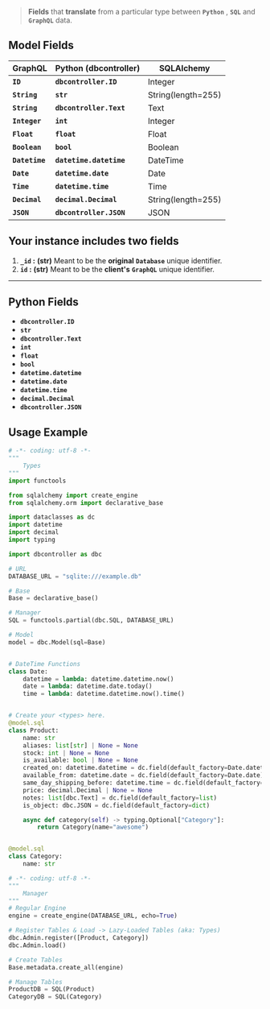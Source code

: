 > **Fields** that **translate** from a particular type between **`Python`** , **`SQL`** and **`GraphQL`** data.

## Model **Fields**

| GraphQL        | Python (dbcontroller)   | SQLAlchemy         |
| -------------- | ----------------------- | ------------------ |
| **`ID`**       | **`dbcontroller.ID`**   | Integer            |
| **`String`**   | **`str`**               | String(length=255) |
| **`String`**   | **`dbcontroller.Text`** | Text               |
| **`Integer`**  | **`int`**               | Integer            |
| **`Float`**    | **`float`**             | Float              |
| **`Boolean`**  | **`bool`**              | Boolean            |
| **`Datetime`** | **`datetime.datetime`** | DateTime           |
| **`Date`**     | **`datetime.date`**     | Date               |
| **`Time`**     | **`datetime.time`**     | Time               |
| **`Decimal`**  | **`decimal.Decimal`**   | String(length=255) |
| **`JSON`**     | **`dbcontroller.JSON`** | JSON               |

## Your **instance** includes **two** fields

1. **`_id` :** **(str)** Meant to be the **original** **`Database`** unique identifier.
2. **`id` :** **(str)** Meant to be the **client's** **`GraphQL`** unique identifier.

---

## Python **Fields**

- **`dbcontroller.ID`**
- **`str`**
- **`dbcontroller.Text`**
- **`int`**
- **`float`**
- **`bool`**
- **`datetime.datetime`**
- **`datetime.date`**
- **`datetime.time`**
- **`decimal.Decimal`**
- **`dbcontroller.JSON`**

## Usage **Example**

```python title="Example - Part 1"
# -*- coding: utf-8 -*-
"""
    Types
"""
import functools

from sqlalchemy import create_engine
from sqlalchemy.orm import declarative_base

import dataclasses as dc
import datetime
import decimal
import typing

import dbcontroller as dbc

# URL
DATABASE_URL = "sqlite:///example.db"

# Base
Base = declarative_base()

# Manager
SQL = functools.partial(dbc.SQL, DATABASE_URL)

# Model
model = dbc.Model(sql=Base)


# DateTime Functions
class Date:
    datetime = lambda: datetime.datetime.now()
    date = lambda: datetime.date.today()
    time = lambda: datetime.datetime.now().time()


# Create your <types> here.
@model.sql
class Product:
    name: str
    aliases: list[str] | None = None
    stock: int | None = None
    is_available: bool | None = None
    created_on: datetime.datetime = dc.field(default_factory=Date.datetime)
    available_from: datetime.date = dc.field(default_factory=Date.date)
    same_day_shipping_before: datetime.time = dc.field(default_factory=Date.time)
    price: decimal.Decimal | None = None
    notes: list[dbc.Text] = dc.field(default_factory=list)
    is_object: dbc.JSON = dc.field(default_factory=dict)

    async def category(self) -> typing.Optional["Category"]:
        return Category(name="awesome")


@model.sql
class Category:
    name: str
```

```python title="Example - Part 2"
# -*- coding: utf-8 -*-
"""
    Manager
"""
# Regular Engine
engine = create_engine(DATABASE_URL, echo=True)

# Register Tables & Load -> Lazy-Loaded Tables (aka: Types)
dbc.Admin.register([Product, Category])
dbc.Admin.load()

# Create Tables
Base.metadata.create_all(engine)

# Manage Tables
ProductDB = SQL(Product)
CategoryDB = SQL(Category)
```

